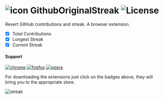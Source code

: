 ![icon](https://raw.githubusercontent.com/Naramsim/GithubOriginalStreak/master/chrome/icons/g48.png) GithubOriginalStreak ![License](https://img.shields.io/badge/License-MPL2.0-yellowgreen.svg)
===

Revert GitHub contributions and streak. A browser extension.
- [x] Total Contributions
- [x] Longest Streak
- [x] Current Streak

#### Support
[![chrome](https://img.shields.io/badge/extension-chrome-brightgreen.svg)](https://chrome.google.com/webstore/detail/github-original-streak/jgfeifpakohnblfnjdpigclinhbkocja)
[![firefox](https://img.shields.io/badge/extension-firefox-brightgreen.svg)](https://addons.mozilla.org/en-US/firefox/addon/github-original-streak/)
[![opera](https://img.shields.io/badge/extension-opera-yellow.svg)](https://addons.opera.com/developer/extensions/details/github-original-streak/0.3.0/)

For downloading the extensions just click on the badges above, they will bring you to the appropriate store.

![streak](https://raw.githubusercontent.com/Naramsim/GithubOriginalStreak/master/chrome/icons/streak.jpg)
